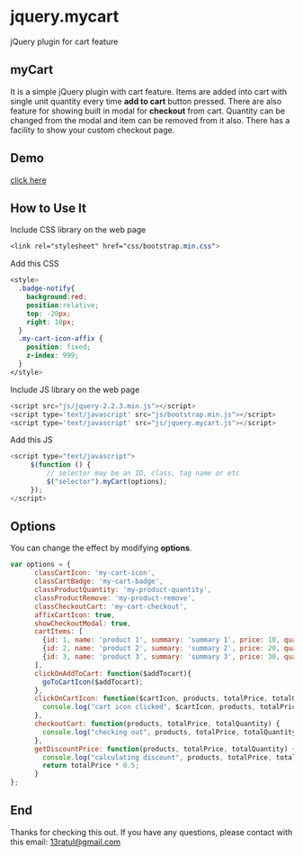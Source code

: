 jquery.mycart
===============
jQuery plugin for cart feature
## myCart
It is a simple jQuery plugin with cart feature. Items are added into cart with single unit quantity every time **add to cart** button pressed. There are also feature for showing built in modal for **checkout** from cart. Quantity can be changed from the modal and item can be removed from it also. There has a facility to show your custom checkout page.
## Demo
[click here](http://asraf-uddin-ahmed.github.io/jquery.mycart/demo.html)
## How to Use It
Include CSS library on the web page
```css
<link rel="stylesheet" href="css/bootstrap.min.css">
```
Add this CSS
```css
<style>
  .badge-notify{
    background:red;
    position:relative;
    top: -20px;
    right: 10px;
  }
  .my-cart-icon-affix {
    position: fixed;
    z-index: 999;
  }
</style>
```
Include JS library on the web page
```javascript
<script src="js/jquery-2.2.3.min.js"></script>
<script type='text/javascript' src="js/bootstrap.min.js"></script>
<script type='text/javascript' src="js/jquery.mycart.js"></script>
```
Add this JS
```javascript
<script type="text/javascript">
     $(function () {
         // selector may be an ID, class, tag name or etc
         $("selector").myCart(options);
     });
</script>
```
## Options
You can change the effect by modifying **options**.
```javascript
var options = {
      classCartIcon: 'my-cart-icon',
      classCartBadge: 'my-cart-badge',
      classProductQuantity: 'my-product-quantity',
      classProductRemove: 'my-product-remove',
      classCheckoutCart: 'my-cart-checkout',
      affixCartIcon: true,
      showCheckoutModal: true,
      cartItems: [
        {id: 1, name: 'product 1', summary: 'summary 1', price: 10, quantity: 1, image: 'images/img_1.png'},
        {id: 2, name: 'product 2', summary: 'summary 2', price: 20, quantity: 2, image: 'images/img_2.png'},
        {id: 3, name: 'product 3', summary: 'summary 3', price: 30, quantity: 1, image: 'images/img_3.png'}
      ],
      clickOnAddToCart: function($addTocart){
        goToCartIcon($addTocart);
      },
      clickOnCartIcon: function($cartIcon, products, totalPrice, totalQuantity) {
        console.log("cart icon clicked", $cartIcon, products, totalPrice, totalQuantity);
      },
      checkoutCart: function(products, totalPrice, totalQuantity) {
        console.log("checking out", products, totalPrice, totalQuantity);
      },
      getDiscountPrice: function(products, totalPrice, totalQuantity) {
        console.log("calculating discount", products, totalPrice, totalQuantity);
        return totalPrice * 0.5;
      }
};
```
## End
Thanks for checking this out. If you have any questions, please contact with this email: 13ratul@gmail.com
